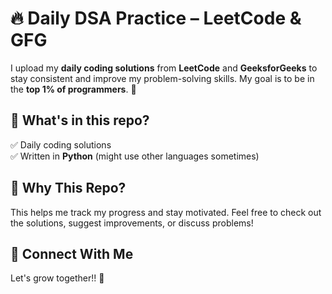 # 🔥 Daily DSA Practice – LeetCode & GFG

I upload my **daily coding solutions** from **LeetCode** and **GeeksforGeeks** to stay consistent and improve my problem-solving skills. My goal is to be in the **top 1% of programmers**. 🚀  

## 📌 What's in this repo?  
✅ Daily coding solutions  
✅ Written in **Python** (might use other languages sometimes)  

## 🎯 Why This Repo?  
This helps me track my progress and stay motivated. Feel free to check out the solutions, suggest improvements, or discuss problems!  

## 🔗 Connect With Me  
Let's grow together!! 🚀  

<!-- day-10 leetcode  -->
<!-- day-11 leetcode  -->






<!-- git add . -->
<!-- git commit -m "Message" -->
<!-- git push origin main -->


<!-- echo "# streak save 16-04-2025" >> streak-log.txt -->
<!-- git add . -->
<!-- git commit -m "daily streak commit for 16-04-2025" -->
<!-- git push origin main -->
